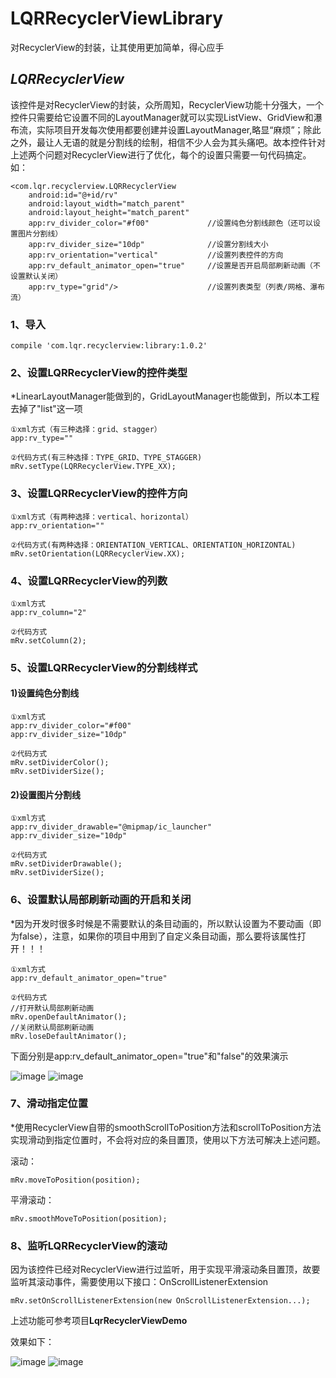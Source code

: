 # LQRRecyclerViewLibrary
对RecyclerView的封装，让其使用更加简单，得心应手

## ***LQRRecyclerView***
该控件是对RecyclerView的封装，众所周知，RecyclerView功能十分强大，一个控件只需要给它设置不同的LayoutManager就可以实现ListView、GridView和瀑布流，实际项目开发每次使用都要创建并设置LayoutManager,略显“麻烦”；除此之外，最让人无语的就是分割线的绘制，相信不少人会为其头痛吧。故本控件针对上述两个问题对RecyclerView进行了优化，每个的设置只需要一句代码搞定。
如：

    <com.lqr.recyclerview.LQRRecyclerView
        android:id="@+id/rv"
        android:layout_width="match_parent"
        android:layout_height="match_parent"
        app:rv_divider_color="#f00"				//设置纯色分割线颜色（还可以设置图片分割线）
        app:rv_divider_size="10dp"				//设置分割线大小
        app:rv_orientation="vertical"			//设置列表控件的方向
        app:rv_default_animator_open="true"		//设置是否开启局部刷新动画（不设置默认关闭）
        app:rv_type="grid"/>					//设置列表类型（列表/网格、瀑布流）

### **1、导入**

	compile 'com.lqr.recyclerview:library:1.0.2'

### **2、设置LQRRecyclerView的控件类型**

*LinearLayoutManager能做到的，GridLayoutManager也能做到，所以本工程去掉了"list"这一项

	①xml方式（有三种选择：grid、stagger）
	app:rv_type="" 

	②代码方式(有三种选择：TYPE_GRID、TYPE_STAGGER)
	mRv.setType(LQRRecyclerView.TYPE_XX);

### **3、设置LQRRecyclerView的控件方向**

	①xml方式（有两种选择：vertical、horizontal）
	app:rv_orientation="" 

	②代码方式(有两种选择：ORIENTATION_VERTICAL、ORIENTATION_HORIZONTAL)
	mRv.setOrientation(LQRRecyclerView.XX);

### **4、设置LQRRecyclerView的列数**

	①xml方式
	app:rv_column="2"

	②代码方式
	mRv.setColumn(2);


### **5、设置LQRRecyclerView的分割线样式**

#### 1)设置纯色分割线

	①xml方式
	app:rv_divider_color="#f00"
    app:rv_divider_size="10dp" 

	②代码方式
	mRv.setDividerColor();
    mRv.setDividerSize();

#### 2)设置图片分割线
	
	①xml方式
	app:rv_divider_drawable="@mipmap/ic_launcher"
    app:rv_divider_size="10dp" 

	②代码方式
    mRv.setDividerDrawable();
    mRv.setDividerSize();

### **6、设置默认局部刷新动画的开启和关闭**
*因为开发时很多时候是不需要默认的条目动画的，所以默认设置为不要动画（即为false），注意，如果你的项目中用到了自定义条目动画，那么要将该属性打开！！！

	①xml方式
    app:rv_default_animator_open="true"

	②代码方式
    //打开默认局部刷新动画
    mRv.openDefaultAnimator();
    //关闭默认局部刷新动画
    mRv.loseDefaultAnimator();

下面分别是app:rv_default_animator_open="true"和"false"的效果演示

![image](screenshots/3.gif)
![image](screenshots/4.gif)

### **7、滑动指定位置**
*使用RecyclerView自带的smoothScrollToPosition方法和scrollToPosition方法实现滑动到指定位置时，不会将对应的条目置顶，使用以下方法可解决上述问题。

滚动：

	mRv.moveToPosition(position);

平滑滚动：

	mRv.smoothMoveToPosition(position);

### **8、监听LQRRecyclerView的滚动**
因为该控件已经对RecyclerView进行过监听，用于实现平滑滚动条目置顶，故要监听其滚动事件，需要使用以下接口：OnScrollListenerExtension

	mRv.setOnScrollListenerExtension(new OnScrollListenerExtension...);


上述功能可参考项目**LqrRecyclerViewDemo**

效果如下：

![image](screenshots/1.gif)
![image](screenshots/2.gif)